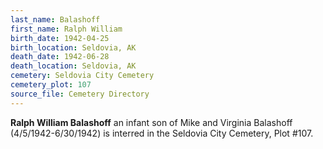 ```yaml
---
last_name: Balashoff
first_name: Ralph William
birth_date: 1942-04-25
birth_location: Seldovia, AK
death_date: 1942-06-28
death_location: Seldovia, AK
cemetery: Seldovia City Cemetery
cemetery_plot: 107
source_file: Cemetery Directory
---
```

**Ralph William   Balashoff** an infant son of Mike and Virginia Balashoff (4/5/1942-6/30/1942) is interred in the Seldovia City Cemetery, Plot #107.
